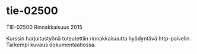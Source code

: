 # tie-02500
TIE-02500 Rinnakkaisuus 2015

Kurssin harjoitustyönä toteutettiin rinnakkaisuutta hyödyntävä http-palvelin. Tarkempi kuvaus dokumentaatiossa.
